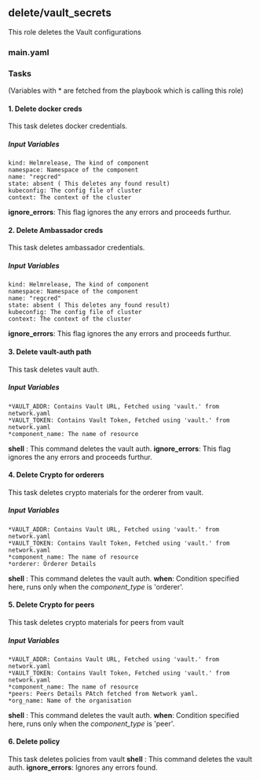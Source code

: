 ## delete/vault_secrets
This role deletes the Vault configurations
### main.yaml
### Tasks
(Variables with * are fetched from the playbook which is calling this role)
#### 1. Delete docker creds
This task deletes docker credentials.
##### Input Variables
    kind: Helmrelease, The kind of component
    namespace: Namespace of the component
    name: "regcred"
    state: absent ( This deletes any found result)
    kubeconfig: The config file of cluster
    context: The context of the cluster
**ignore_errors**: This flag ignores the any errors and proceeds furthur.

#### 2. Delete Ambassador creds
This task deletes ambassador credentials.
##### Input Variables
    kind: Helmrelease, The kind of component
    namespace: Namespace of the component
    name: "regcred"
    state: absent ( This deletes any found result)
    kubeconfig: The config file of cluster
    context: The context of the cluster
**ignore_errors**: This flag ignores the any errors and proceeds furthur.

#### 3. Delete vault-auth path
This task deletes vault auth.
##### Input Variables
    *VAULT_ADDR: Contains Vault URL, Fetched using 'vault.' from network.yaml
    *VAULT_TOKEN: Contains Vault Token, Fetched using 'vault.' from network.yaml
    *component_name: The name of resource
**shell** : This command deletes the vault auth.
**ignore_errors**: This flag ignores the any errors and proceeds furthur.

#### 4. Delete Crypto for orderers
This task deletes crypto materials for the orderer from vault.
##### Input Variables
    *VAULT_ADDR: Contains Vault URL, Fetched using 'vault.' from network.yaml
    *VAULT_TOKEN: Contains Vault Token, Fetched using 'vault.' from network.yaml
    *component_name: The name of resource
    *orderer: Orderer Details
**shell** : This command deletes the vault auth.
**when**: Condition specified here, runs only when the *component_type* is 'orderer'.


#### 5. Delete Crypto for peers
This task deletes crypto materials for peers from vault
##### Input Variables
    *VAULT_ADDR: Contains Vault URL, Fetched using 'vault.' from network.yaml
    *VAULT_TOKEN: Contains Vault Token, Fetched using 'vault.' from network.yaml
    *component_name: The name of resource
    *peers: Peers Details PAtch fetched from Network yaml.
    *org_name: Name of the organisation
**shell** : This command deletes the vault auth.
**when**: Condition specified here, runs only when the *component_type* is 'peer'.


#### 6. Delete policy
This task deletes policies from vault
**shell** : This command deletes the vault auth.
**ignore_errors**: Ignores any errors found.
